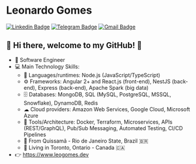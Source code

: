 # Leonardo Gomes

[![Linkedin Badge](https://img.shields.io/badge/-LinkedIn-blue?style=for-the-badge&logo=Linkedin&logoColor=white&link=https://www.linkedin.com/in/leogomesdev/)](https://www.linkedin.com/in/leogomesdev/)
[![Telegram Badge](https://img.shields.io/badge/-Telegram-1ca0f1?style=for-the-badge&labelColor=1ca0f1&logo=telegram&logoColor=white&link=https://t.me/leogomesdev)](https://t.me/leogomesdev)
[![Gmail Badge](https://img.shields.io/badge/-Gmail-c14438?style=for-the-badge&logo=Gmail&logoColor=white&link=mailto:leogomesdev@gmail.com)](mailto:leogomesdev@gmail.com)


## 👋 Hi there, welcome to my GitHub! 🚀

- 🎯 Software Engineer
- 💻 Main Technology Skills:
  - 📃 Languages/runtimes: Node.js (JavaScript/TypeScript)
  - ⚙ Frameworks: Angular 2+ and React.js (front-end), NestJS (back-end), Express (back-end), Apache Spark (big data)
  - 🗄 Databases: MongoDB, SQL (MySQL, PostgreSQL, MSSQL, Snowflake), DynamoDB, Redis
  - ☁ Cloud providers: Amazon Web Services, Google Cloud, Microsoft Azure
  - 🔧 Tools/Architecture: Docker, Terraform, Microservices, APIs (REST/GraphQL), Pub/Sub Messaging, Automated Testing, CI/CD Pipelines
  - 📌 From Quissamã - Rio de Janeiro State, Brazil 🇧🇷
  - 📌 Living in Toronto, Ontario - Canada 🇨🇦
- 👉 https://www.leogomes.dev
